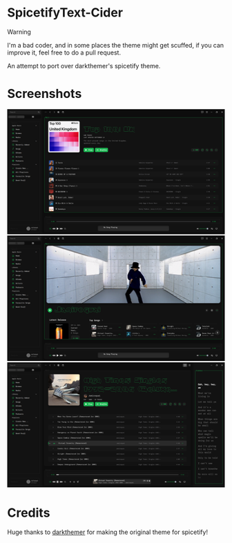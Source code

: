 # SpicetifyText-Cider
> [!WARNING]
> I'm a bad coder, and in some places the theme might get scuffed, if you can improve it, feel free to do a pull request.

An attempt to port over darkthemer's spicetify theme.
# Screenshots
![ ](https://github.com/OctatonicSunrise/SpicetifyText-Cider/blob/main/screenshots/Screenshot_20240913_180759.png)
![ ](https://github.com/OctatonicSunrise/SpicetifyText-Cider/blob/main/screenshots/Screenshot_20240913_180846.png)
![ ](https://github.com/OctatonicSunrise/SpicetifyText-Cider/blob/main/screenshots/Screenshot_20240913_180910.png)
# Credits
Huge thanks to [darkthemer](https://github.com/darkthemer) for making the original theme for spicetify!
